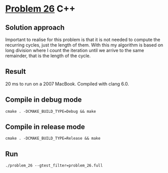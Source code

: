 # [Problem 26](https://projecteuler.net/problem=26) C++

## Solution approach
Important to realise for this problem is that it is not needed to compute the recurring cycles, just the length of them. With this my algorithm is based on long division where I count the iteration until we arrive to the same remainder, that is the length of the cycle. 

## Result
20 ms to run on a 2007 MacBook. Compiled with clang 6.0.

## Compile in debug mode

```cmake . -DCMAKE_BUILD_TYPE=Debug && make```

## Compile in release mode

```cmake . -DCMAKE_BUILD_TYPE=Release && make```

## Run

```./problem_26 --gtest_filter=problem_26.full```

